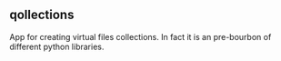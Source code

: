 ## qollections

App for creating virtual files collections. In fact it is an pre-bourbon of different python libraries.
